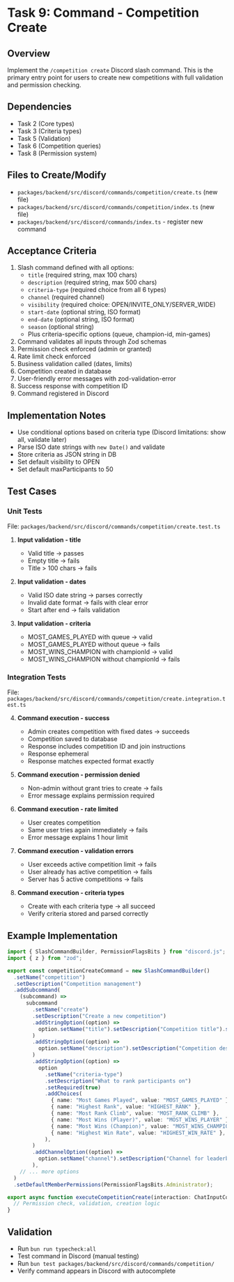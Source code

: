 # Task 9: Command - Competition Create

## Overview

Implement the `/competition create` Discord slash command. This is the primary entry point for users to create new competitions with full validation and permission checking.

## Dependencies

- Task 2 (Core types)
- Task 3 (Criteria types)
- Task 5 (Validation)
- Task 6 (Competition queries)
- Task 8 (Permission system)

## Files to Create/Modify

- `packages/backend/src/discord/commands/competition/create.ts` (new file)
- `packages/backend/src/discord/commands/competition/index.ts` (new file)
- `packages/backend/src/discord/commands/index.ts` - register new command

## Acceptance Criteria

1. Slash command defined with all options:
   - `title` (required string, max 100 chars)
   - `description` (required string, max 500 chars)
   - `criteria-type` (required choice from all 6 types)
   - `channel` (required channel)
   - `visibility` (required choice: OPEN/INVITE_ONLY/SERVER_WIDE)
   - `start-date` (optional string, ISO format)
   - `end-date` (optional string, ISO format)
   - `season` (optional string)
   - Plus criteria-specific options (queue, champion-id, min-games)
2. Command validates all inputs through Zod schemas
3. Permission check enforced (admin or granted)
4. Rate limit check enforced
5. Business validation called (dates, limits)
6. Competition created in database
7. User-friendly error messages with zod-validation-error
8. Success response with competition ID
9. Command registered in Discord

## Implementation Notes

- Use conditional options based on criteria type (Discord limitations: show all, validate later)
- Parse ISO date strings with `new Date()` and validate
- Store criteria as JSON string in DB
- Set default visibility to OPEN
- Set default maxParticipants to 50

## Test Cases

### Unit Tests

File: `packages/backend/src/discord/commands/competition/create.test.ts`

1. **Input validation - title**
   - Valid title → passes
   - Empty title → fails
   - Title > 100 chars → fails

2. **Input validation - dates**
   - Valid ISO date string → parses correctly
   - Invalid date format → fails with clear error
   - Start after end → fails validation

3. **Input validation - criteria**
   - MOST_GAMES_PLAYED with queue → valid
   - MOST_GAMES_PLAYED without queue → fails
   - MOST_WINS_CHAMPION with championId → valid
   - MOST_WINS_CHAMPION without championId → fails

### Integration Tests

File: `packages/backend/src/discord/commands/competition/create.integration.test.ts`

4. **Command execution - success**
   - Admin creates competition with fixed dates → succeeds
   - Competition saved to database
   - Response includes competition ID and join instructions
   - Response ephemeral
   - Response matches expected format exactly

5. **Command execution - permission denied**
   - Non-admin without grant tries to create → fails
   - Error message explains permission required

6. **Command execution - rate limited**
   - User creates competition
   - Same user tries again immediately → fails
   - Error message explains 1 hour limit

7. **Command execution - validation errors**
   - User exceeds active competition limit → fails
   - User already has active competition → fails
   - Server has 5 active competitions → fails

8. **Command execution - criteria types**
   - Create with each criteria type → all succeed
   - Verify criteria stored and parsed correctly

## Example Implementation

```typescript
import { SlashCommandBuilder, PermissionFlagsBits } from "discord.js";
import { z } from "zod";

export const competitionCreateCommand = new SlashCommandBuilder()
  .setName("competition")
  .setDescription("Competition management")
  .addSubcommand(
    (subcommand) =>
      subcommand
        .setName("create")
        .setDescription("Create a new competition")
        .addStringOption((option) =>
          option.setName("title").setDescription("Competition title").setRequired(true).setMaxLength(100),
        )
        .addStringOption((option) =>
          option.setName("description").setDescription("Competition description").setRequired(true).setMaxLength(500),
        )
        .addStringOption((option) =>
          option
            .setName("criteria-type")
            .setDescription("What to rank participants on")
            .setRequired(true)
            .addChoices(
              { name: "Most Games Played", value: "MOST_GAMES_PLAYED" },
              { name: "Highest Rank", value: "HIGHEST_RANK" },
              { name: "Most Rank Climb", value: "MOST_RANK_CLIMB" },
              { name: "Most Wins (Player)", value: "MOST_WINS_PLAYER" },
              { name: "Most Wins (Champion)", value: "MOST_WINS_CHAMPION" },
              { name: "Highest Win Rate", value: "HIGHEST_WIN_RATE" },
            ),
        )
        .addChannelOption((option) =>
          option.setName("channel").setDescription("Channel for leaderboard updates").setRequired(true),
        ),
    // ... more options
  )
  .setDefaultMemberPermissions(PermissionFlagsBits.Administrator);

export async function executeCompetitionCreate(interaction: ChatInputCommandInteraction) {
  // Permission check, validation, creation logic
}
```

## Validation

- Run `bun run typecheck:all`
- Test command in Discord (manual testing)
- Run `bun test packages/backend/src/discord/commands/competition/`
- Verify command appears in Discord with autocomplete
